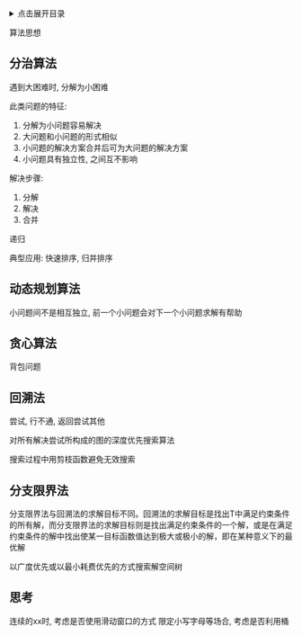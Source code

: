 <details>
<summary>点击展开目录</summary>
<!-- TOC -->

- [分治算法](#分治算法)
- [动态规划算法](#动态规划算法)
- [贪心算法](#贪心算法)
- [回溯法](#回溯法)
- [分支限界法](#分支限界法)
- [思考](#思考)

<!-- /TOC -->
</details>

算法思想

## 分治算法

遇到大困难时, 分解为小困难

此类问题的特征:
1. 分解为小问题容易解决
2. 大问题和小问题的形式相似
3. 小问题的解决方案合并后可为大问题的解决方案
4. 小问题具有独立性, 之间互不影响

解决步骤:
1. 分解
2. 解决
3. 合并

递归

典型应用: 快速排序, 归并排序

## 动态规划算法

小问题间不是相互独立, 前一个小问题会对下一个小问题求解有帮助

## 贪心算法

背包问题

## 回溯法

尝试, 行不通, 返回尝试其他

对所有解决尝试所构成的图的深度优先搜索算法

搜索过程中用剪枝函数避免无效搜索

## 分支限界法

分支限界法与回溯法的求解目标不同。回溯法的求解目标是找出T中满足约束条件的所有解，而分支限界法的求解目标则是找出满足约束条件的一个解，或是在满足约束条件的解中找出使某一目标函数值达到极大或极小的解，即在某种意义下的最优解

以广度优先或以最小耗费优先的方式搜索解空间树


## 思考

连续的xx时, 考虑是否使用滑动窗口的方式
限定小写字母等场合, 考虑是否利用桶

